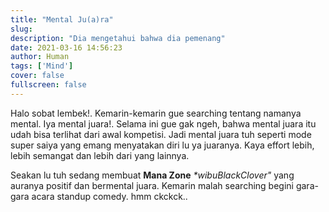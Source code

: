 ```yaml
---
title: "Mental Ju(a)ra"
slug:
description: "Dia mengetahui bahwa dia pemenang"
date: 2021-03-16 14:56:23
author: Human
tags: ['Mind']
cover: false
fullscreen: false
---
```


Halo sobat lembek!. Kemarin-kemarin gue searching tentang namanya mental. Iya mental juara!.
Selama ini gue gak ngeh, bahwa mental juara itu udah bisa terlihat dari awal kompetisi. Jadi mental juara tuh seperti mode super saiya yang emang menyatakan diri lu ya juaranya. Kaya effort lebih, lebih semangat dan lebih dari yang lainnya. 

Seakan lu tuh sedang membuat **Mana Zone** _*wibuBlackClover"_ yang auranya positif dan bermental juara. Kemarin malah searching begini gara-gara acara standup comedy. hmm ckckck..